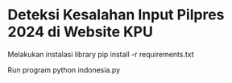 # Deteksi Kesalahan Input Pilpres 2024 di Website KPU

Melakukan instalasi library
pip install -r requirements.txt

Run program
python indonesia.py
